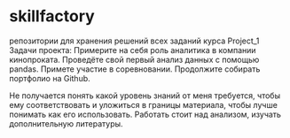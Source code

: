 # skillfactory
репозитории для хранения решений всех заданий курса
Project_1
Задачи проекта:
Примерите на себя роль аналитика в компании кинопроката.
Проведёте свой первый анализ данных с помощью pandas.
Примете участие в соревновании.
Продолжите собирать портфолио на Github.

Не получается понять какой уровень знаний от меня требуется, чтобы ему соответствовать и уложиться в границы материала, чтобы лучше понимать как его использовать.
Работать стоит над анализом, изучать дополнительную литературы.


